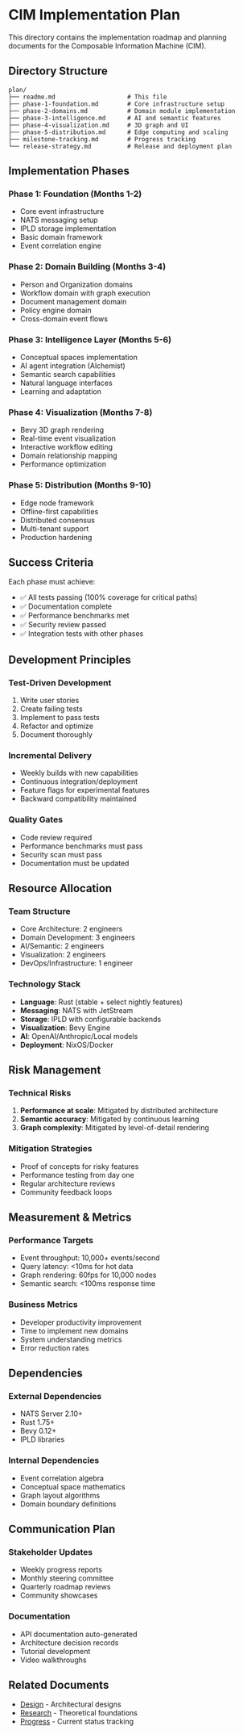 # CIM Implementation Plan

This directory contains the implementation roadmap and planning documents for the Composable Information Machine (CIM).

## Directory Structure

```
plan/
├── readme.md                    # This file
├── phase-1-foundation.md        # Core infrastructure setup
├── phase-2-domains.md           # Domain module implementation
├── phase-3-intelligence.md      # AI and semantic features
├── phase-4-visualization.md     # 3D graph and UI
├── phase-5-distribution.md      # Edge computing and scaling
├── milestone-tracking.md        # Progress tracking
└── release-strategy.md          # Release and deployment plan
```

## Implementation Phases

### Phase 1: Foundation (Months 1-2)
- Core event infrastructure
- NATS messaging setup
- IPLD storage implementation
- Basic domain framework
- Event correlation engine

### Phase 2: Domain Building (Months 3-4)
- Person and Organization domains
- Workflow domain with graph execution
- Document management domain
- Policy engine domain
- Cross-domain event flows

### Phase 3: Intelligence Layer (Months 5-6)
- Conceptual spaces implementation
- AI agent integration (Alchemist)
- Semantic search capabilities
- Natural language interfaces
- Learning and adaptation

### Phase 4: Visualization (Months 7-8)
- Bevy 3D graph rendering
- Real-time event visualization
- Interactive workflow editing
- Domain relationship mapping
- Performance optimization

### Phase 5: Distribution (Months 9-10)
- Edge node framework
- Offline-first capabilities
- Distributed consensus
- Multi-tenant support
- Production hardening

## Success Criteria

Each phase must achieve:
- ✅ All tests passing (100% coverage for critical paths)
- ✅ Documentation complete
- ✅ Performance benchmarks met
- ✅ Security review passed
- ✅ Integration tests with other phases

## Development Principles

### Test-Driven Development
1. Write user stories
2. Create failing tests
3. Implement to pass tests
4. Refactor and optimize
5. Document thoroughly

### Incremental Delivery
- Weekly builds with new capabilities
- Continuous integration/deployment
- Feature flags for experimental features
- Backward compatibility maintained

### Quality Gates
- Code review required
- Performance benchmarks must pass
- Security scan must pass
- Documentation must be updated

## Resource Allocation

### Team Structure
- Core Architecture: 2 engineers
- Domain Development: 3 engineers
- AI/Semantic: 2 engineers
- Visualization: 2 engineers
- DevOps/Infrastructure: 1 engineer

### Technology Stack
- **Language**: Rust (stable + select nightly features)
- **Messaging**: NATS with JetStream
- **Storage**: IPLD with configurable backends
- **Visualization**: Bevy Engine
- **AI**: OpenAI/Anthropic/Local models
- **Deployment**: NixOS/Docker

## Risk Management

### Technical Risks
1. **Performance at scale**: Mitigated by distributed architecture
2. **Semantic accuracy**: Mitigated by continuous learning
3. **Graph complexity**: Mitigated by level-of-detail rendering

### Mitigation Strategies
- Proof of concepts for risky features
- Performance testing from day one
- Regular architecture reviews
- Community feedback loops

## Measurement & Metrics

### Performance Targets
- Event throughput: 10,000+ events/second
- Query latency: <10ms for hot data
- Graph rendering: 60fps for 10,000 nodes
- Semantic search: <100ms response time

### Business Metrics
- Developer productivity improvement
- Time to implement new domains
- System understanding metrics
- Error reduction rates

## Dependencies

### External Dependencies
- NATS Server 2.10+
- Rust 1.75+
- Bevy 0.12+
- IPLD libraries

### Internal Dependencies
- Event correlation algebra
- Conceptual space mathematics
- Graph layout algorithms
- Domain boundary definitions

## Communication Plan

### Stakeholder Updates
- Weekly progress reports
- Monthly steering committee
- Quarterly roadmap reviews
- Community showcases

### Documentation
- API documentation auto-generated
- Architecture decision records
- Tutorial development
- Video walkthroughs

## Related Documents

- [Design](../design/readme.md) - Architectural designs
- [Research](../research/readme.md) - Theoretical foundations
- [Progress](../progress/progress.json) - Current status tracking